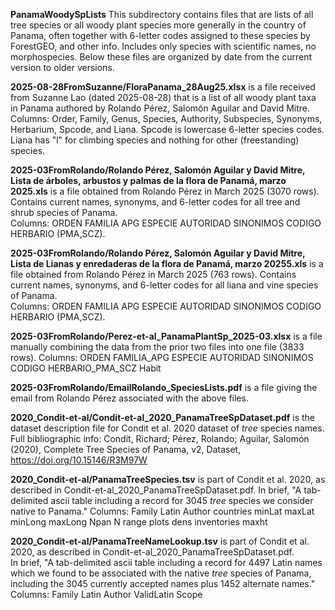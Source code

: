 **PanamaWoodySpLists** This subdirectory contains files that are lists of all tree species or all woody plant species more generally in the country of Panama, often together with 6-letter codes assigned to these species by ForestGEO, and other info.  Includes only species with scientific names, no morphospecies.  Below these files are organized by date from the current version to older versions.

**2025-08-28FromSuzanne/FloraPanama_28Aug25.xlsx** is a file received from Suzanne Lao (dated 2025-08-28) that is a list of all woody plant taxa in Panama authored by 
Rolando Pérez, Salomón Aguilar and David Mitre.  
Columns: Order, Family, Genus, Species, Authority, Subspecies, Synonyms, Herbarium, Spcode, and Liana.
Spcode is lowercase 6-letter species codes.  Liana has "l" for climbing species and nothing for other (freestanding) species.

**2025-03FromRolando/Rolando Pérez, Salomón Aguilar y David Mitre, Lista de árboles, arbustos y palmas  de la flora de Panamá, marzo 2025.xls** is a file obtained from Rolando Pérez in March 2025 (3070 rows).
Contains current names, synonyms, and 6-letter codes for all tree and shrub species of Panama.  
Columns: ORDEN	FAMILIA APG	ESPECIE 	AUTORIDAD	SINONIMOS	CODIGO	HERBARIO (PMA,SCZ).

**2025-03FromRolando/Rolando Pérez, Salomón Aguilar y David Mitre, Lista de Lianas y enredaderas de la flora de Panamá, marzo 20255.xls** is a file obtained from Rolando Pérez in March 2025 (763 rows).
Contains current names, synonyms, and 6-letter codes for all liana and vine species of Panama.  
Columns: ORDEN	FAMILIA APG	ESPECIE 	AUTORIDAD	SINONIMOS	CODIGO	HERBARIO (PMA,SCZ).

**2025-03FromRolando/Perez-et-al_PanamaPlantSp_2025-03.xlsx** is a file manually combining the data from the prior two files into one file (3833 rows).
Columns: ORDEN	FAMILIA_APG	ESPECIE 	AUTORIDAD	SINONIMOS	CODIGO	HERBARIO_PMA_SCZ	Habit

**2025-03FromRolando/EmailRolando_SpeciesLists.pdf** is a file giving the email from Rolando Pérez associated with the above files. 

**2020_Condit-et-al/Condit-et-al_2020_PanamaTreeSpDataset.pdf** is the dataset description file for Condit et al. 2020 dataset of *tree* species names.  
Full bibliographic info: Condit, Richard; Pérez, Rolando; Aguilar, Salomón (2020), Complete Tree Species of Panama, v2, Dataset, https://doi.org/10.15146/R3M97W

**2020_Condit-et-al/PanamaTreeSpecies.tsv** is part of Condit et al. 2020, as described in Condit-et-al_2020_PanamaTreeSpDataset.pdf. 
In brief, "A tab-delimited ascii table including a record for 3045 *tree* species we consider native to Panama."
Columns: Family	Latin	Author	countries	minLat	maxLat	minLong	maxLong	Npan	N	range	plots	dens	inventories	maxht

**2020_Condit-et-al/PanamaTreeNameLookup.tsv** is part of Condit et al. 2020, as described in Condit-et-al_2020_PanamaTreeSpDataset.pdf.  
In brief, "A tab-delimited ascii table including a record for 4497 Latin names which we found to be associated with the native *tree* species of Panama, including the 3045 currently accepted names plus 1452 alternate names."
Columns: Family	Latin	Author	ValidLatin	Scope


